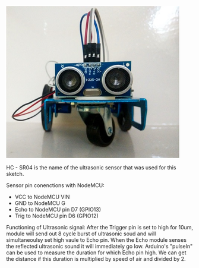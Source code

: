 <img src="https://github.com/AnandVetcha/HackerBox/blob/master/Box13/Pictures/Ultrasonic.jpg" alt="Ultrasonic Sensor">

HC - SR04 is the name of the ultrasonic sensor that was used for this sketch.

Sensor pin conenctions with NodeMCU:
- VCC to NodeMCU VIN 
- GND to NodeMCU G
- Echo to NodeMCU pin D7 (GPIO13) 
- Trig to NodeMCU pin D6 (GPIO12)

Functioning of Ultrasonic signal:
After the Trigger pin is set to high for 10um, module will send out 8 cycle burst of ultrasonic soud and will simultaneoulsy set high vaule to Echo pin. When the Echo module senses the reflected ultrasonic sound it will immediately go low. Arduino's "pulseIn" can be used to measure the duration for which Echo pin high. We can get the distance if this duration is multiplied by speed of air and divided by 2.
